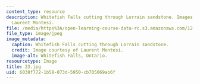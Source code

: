 ```yaml
---
content_type: resource
description: Whitefish Falls cutting through Lorrain sandstone. Images courtesy of
  Laurent Montesi.
file: /media/https%3A/open-learning-course-data-rc.s3.amazonaws.com/12-753-geodynamics-seminar-spring-2005/6038f7721b58073d5950cb705069ab6f_23.jpg
file_type: image/jpeg
image_metadata:
  caption: Whitefish Falls cutting through Lorrain sandstone.
  credit: Image courtesy of Laurent Montesi.
  image-alt: Whitefish Falls, Ontario.
resourcetype: Image
title: 23.jpg
uid: 6038f772-1b58-073d-5950-cb705069ab6f
---
```


